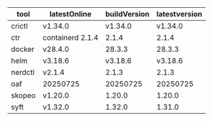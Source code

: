| tool | latestOnline | buildVersion | latestversion |
|------|--------------|--------------|---------------|
| crictl | v1.34.0 | v1.34.0 | v1.34.0 |
| ctr | containerd 2.1.4 | 2.1.4 | 2.1.4 |
| docker | v28.4.0 | 28.3.3 | 28.3.3 |
| helm | v3.18.6 | v3.18.6 | v3.18.6 |
| nerdctl | v2.1.4 | 2.1.3 | 2.1.3 |
| oaf | 20250725 | 20250725 | 20250725 |
| skopeo | v1.20.0 | 1.20.0 | 1.20.0 |
| syft | v1.32.0 | 1.32.0 | 1.31.0 |

